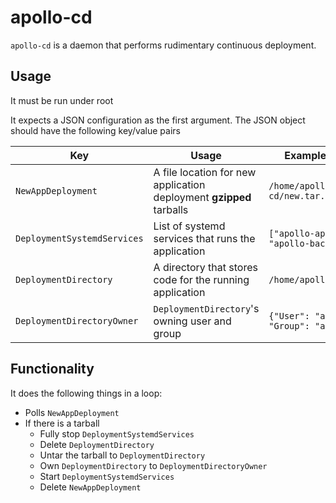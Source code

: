 # apollo-cd
`apollo-cd` is a daemon that performs rudimentary continuous deployment.

## Usage
It must be run under root

It expects a JSON configuration as the first argument. The JSON object should have the following key/value pairs

| Key                         | Usage                                                               | Example value                           |
|-----------------------------|---------------------------------------------------------------------|-----------------------------------------|
| `NewAppDeployment`          | A file location for new application deployment **gzipped** tarballs | `/home/apollo/apollo-cd/new.tar.gz`     |
| `DeploymentSystemdServices` | List of systemd services that runs the application                  | `["apollo-app", "apollo-background"]`   |
| `DeploymentDirectory`       | A directory that stores code for the running application            | `/home/apollo/app`                      |
| `DeploymentDirectoryOwner`  | `DeploymentDirectory`'s owning user and group                       | `{"User": "apollo", "Group": "apollo"}` |

## Functionality
It does the following things in a loop:
* Polls `NewAppDeployment`
* If there is a tarball
  * Fully stop `DeploymentSystemdServices`
  * Delete `DeploymentDirectory`
  * Untar the tarball to `DeploymentDirectory`
  * Own `DeploymentDirectory` to `DeploymentDirectoryOwner`
  * Start `DeploymentSystemdServices`
  * Delete `NewAppDeployment`
